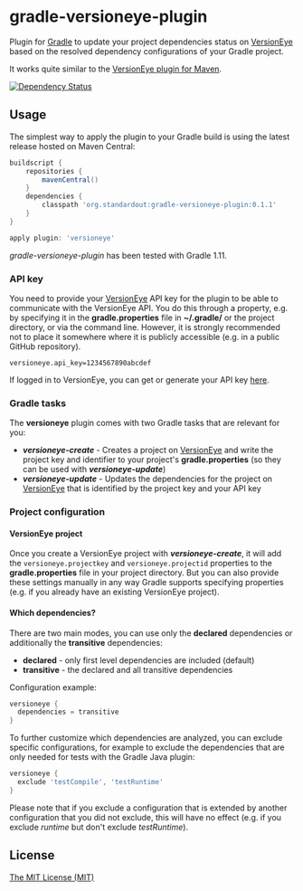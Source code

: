 gradle-versioneye-plugin
========================

Plugin for [Gradle](http://www.gradle.org/) to update your project dependencies status on [VersionEye](https://www.versioneye.com) based on the resolved dependency configurations of your Gradle project.

It works quite similar to the [VersionEye plugin for Maven](https://github.com/versioneye/versioneye_maven_plugin).

[![Dependency Status](https://www.versioneye.com/user/projects/53511f70fe0d0774a8000b25/badge.png)](https://www.versioneye.com/user/projects/53511f70fe0d0774a8000b25)

Usage
-----

The simplest way to apply the plugin to your Gradle build is using the latest release hosted on Maven Central:

```groovy
buildscript {
	repositories {
		mavenCentral()
	}
	dependencies {
		classpath 'org.standardout:gradle-versioneye-plugin:0.1.1'
	}
}

apply plugin: 'versioneye'
```

*gradle-versioneye-plugin* has been tested with Gradle 1.11.

### API key

You need to provide your [VersionEye](https://www.versioneye.com) API key for the plugin to be able to communicate with the VersionEye API. You do this through a property, e.g. by specifying it in the **gradle.properties** file in **~/.gradle/** or the project directory, or via the command line. However, it is strongly recommended not to place it somewhere where it is publicly accessible (e.g. in a public GitHub repository).

```
versioneye.api_key=1234567890abcdef
```

If logged in to VersionEye, you can get or generate your API key [here](https://www.versioneye.com/settings/api).


### Gradle tasks

The **versioneye** plugin comes with two Gradle tasks that are relevant for you:

* ***versioneye-create*** - Creates a project on [VersionEye](https://www.versioneye.com) and write the project key and identifier to your project's **gradle.properties** (so they can be used with ***versioneye-update***)
* ***versioneye-update*** - Updates the dependencies for the project on [VersionEye](https://www.versioneye.com) that is identified by the project key and your API key
 
### Project configuration

#### VersionEye project

Once you create a VersionEye project with ***versioneye-create***, it will add the `versioneye.projectkey` and `versioneye.projectid` properties to the **gradle.properties** file in your project directory. But you can also provide these settings manually in any way Gradle supports specifying properties (e.g. if you already have an existing VersionEye project).

#### Which dependencies?

There are two main modes, you can use only the **declared** dependencies or additionally the **transitive** dependencies:

* **declared** - only first level dependencies are included (default)
* **transitive** - the declared and all transitive dependencies

Configuration example:
```groovy
versioneye {
  dependencies = transitive
}
```

To further customize which dependencies are analyzed, you can exclude specific configurations, for example to exclude the dependencies that are only needed for tests with the Gradle Java plugin:
```groovy
versioneye {
  exclude 'testCompile', 'testRuntime'
}
```

Please note that if you exclude a configuration that is extended by another configuration that you did not exclude, this will have no effect (e.g. if you exclude *runtime* but don't exclude *testRuntime*).

License
-----

[The MIT License (MIT)](http://opensource.org/licenses/MIT)
